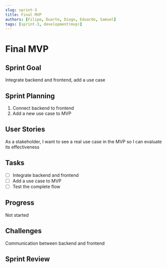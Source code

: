 ```yaml
---
slug: sprint-3
title: Final MVP
authors: [Filipe, Duarte, Diogo, Eduardo, Samuel]
tags: [sprint-3, development(mvp)]
---
```


# Final MVP

## Sprint Goal

Integrate backend and frontend, add a use case

## Sprint Planning

1. Connect backend to frontend
2. Add a new use case to MVP

## User Stories

As a stakeholder, I want to see a real use case in the MVP so I can evaluate its effectiveness

## Tasks

- [ ] Integrate backend and frontend
- [ ] Add a use case to MVP
- [ ] Test the complete flow

## Progress

Not started

## Challenges

Communication between backend and frontend

## Sprint Review

